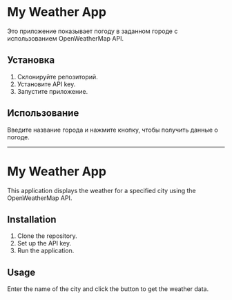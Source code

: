 # My Weather App

Это приложение показывает погоду в заданном городе с использованием OpenWeatherMap API.

## Установка

1. Склонируйте репозиторий.
2. Установите API key.
3. Запустите приложение.

## Использование

Введите название города и нажмите кнопку, чтобы получить данные о погоде.

_____________________________

# My Weather App

This application displays the weather for a specified city using the OpenWeatherMap API.

## Installation

1. Clone the repository.
2. Set up the API key.
3. Run the application.

## Usage

Enter the name of the city and click the button to get the weather data.
